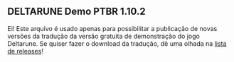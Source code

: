 ## DELTARUNE Demo PTBR 1.10.2

Ei! Este arquivo é usado apenas para possibilitar a publicação de novas versões da tradução da versão gratuita de demonstração do jogo Deltarune. Se quiser fazer o download da tradução, dê uma olhada na [lista de releases](https://github.com/gomaproi/deltarune-ptbr/releases)!

